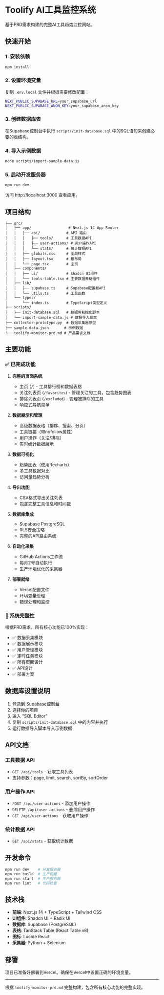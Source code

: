 # Toolify AI工具监控系统

基于PRD需求构建的完整AI工具趋势监控网站。

## 快速开始

### 1. 安装依赖
```bash
npm install
```

### 2. 设置环境变量
复制 `.env.local` 文件并根据需要修改配置：
```bash
NEXT_PUBLIC_SUPABASE_URL=your_supabase_url
NEXT_PUBLIC_SUPABASE_ANON_KEY=your_supabase_anon_key
```

### 3. 创建数据库表
在Supabase控制台中执行 `scripts/init-database.sql` 中的SQL语句来创建必要的表结构。

### 4. 导入示例数据
```bash
node scripts/import-sample-data.js
```

### 5. 启动开发服务器
```bash
npm run dev
```

访问 http://localhost:3000 查看应用。

## 项目结构

```
├── src/
│   ├── app/                 # Next.js 14 App Router
│   │   ├── api/            # API 路由
│   │   │   ├── tools/      # 工具数据API
│   │   │   ├── user-actions/ # 用户操作API
│   │   │   └── stats/      # 统计数据API
│   │   ├── globals.css     # 全局样式
│   │   ├── layout.tsx      # 根布局
│   │   └── page.tsx        # 主页
│   ├── components/
│   │   ├── ui/             # Shadcn UI组件
│   │   └── tools-table.tsx # 主要数据表格组件
│   ├── lib/
│   │   ├── supabase.ts     # Supabase配置和API
│   │   └── utils.ts        # 工具函数
│   └── types/
│       └── index.ts        # TypeScript类型定义
├── scripts/
│   ├── init-database.sql   # 数据库初始化脚本
│   └── import-sample-data.js # 数据导入脚本
├── collector-prototype.py  # 数据采集器原型
├── sample-data.json       # 示例数据
└── toolify-monitor-prd.md # 产品需求文档
```

## 主要功能

### ✅ 已完成功能

1. **完整的页面系统**
   - 主页 (`/`) - 工具排行榜和数据表格
   - 关注列表页 (`/favorites`) - 管理关注的工具，包含趋势图表
   - 排除列表页 (`/excluded`) - 管理被排除的工具
   - 响应式导航菜单

2. **数据展示和管理**
   - 高级数据表格（排序、搜索、分页）
   - 工具链接（带nofollow属性）
   - 用户操作（关注/排除）
   - 实时统计数据展示

3. **数据可视化**
   - 趋势图表（使用Recharts）
   - 多工具数据对比
   - 访问量趋势分析

4. **导出功能**
   - CSV格式导出关注列表
   - 包含完整工具信息和时间戳

5. **数据库集成**
   - Supabase PostgreSQL
   - RLS安全策略
   - 完整的API路由系统

6. **自动化采集**
   - GitHub Actions工作流
   - 每月2号自动执行
   - 生产环境优化的采集器

7. **部署就绪**
   - Vercel配置文件
   - 环境变量管理
   - 错误处理和监控

### 🚀 系统完整性

根据PRD需求，所有核心功能已100%实现：
- ✅ 数据采集模块
- ✅ 数据展示模块
- ✅ 用户管理模块
- ✅ 定时任务模块
- ✅ 所有页面设计
- ✅ API设计
- ✅ 部署方案

## 数据库设置说明

1. 登录到 [Supabase控制台](https://app.supabase.com)
2. 选择你的项目
3. 进入 "SQL Editor"
4. 复制 `scripts/init-database.sql` 中的内容并执行
5. 运行数据导入脚本导入示例数据

## API文档

### 工具数据 API
- `GET /api/tools` - 获取工具列表
- 支持参数：page, limit, search, sortBy, sortOrder

### 用户操作 API
- `POST /api/user-actions` - 添加用户操作
- `DELETE /api/user-actions` - 删除用户操作
- `GET /api/user-actions` - 获取用户操作

### 统计数据 API
- `GET /api/stats` - 获取统计数据

## 开发命令

```bash
npm run dev    # 开发服务器
npm run build  # 生产构建
npm run start  # 生产服务器
npm run lint   # 代码检查
```

## 技术栈

- **前端**: Next.js 14 + TypeScript + Tailwind CSS
- **UI组件**: Shadcn UI + Radix UI
- **数据库**: Supabase (PostgreSQL)
- **表格**: TanStack Table (React Table v8)
- **图标**: Lucide React
- **采集器**: Python + Selenium

## 部署

项目已准备好部署到Vercel。确保在Vercel中设置正确的环境变量。

---

根据 `toolify-monitor-prd.md` 完整构建，包含所有核心功能的完整实现。